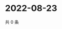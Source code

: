 # 2022-08-23

共 0 条

<!-- BEGIN WEIBO -->
<!-- 最后更新时间 Tue Aug 23 2022 16:07:36 GMT+0800 (China Standard Time) -->

<!-- END WEIBO -->
